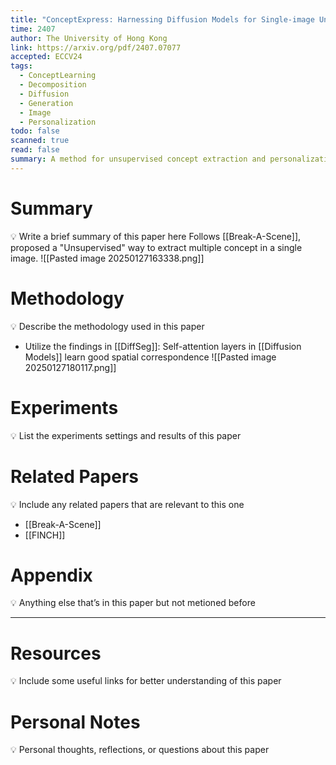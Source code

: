 ```yaml
---
title: "ConceptExpress: Harnessing Diffusion Models for Single-image Unsupervised Concept Extraction"
time: 2407
author: The University of Hong Kong
link: https://arxiv.org/pdf/2407.07077
accepted: ECCV24
tags:
  - ConceptLearning
  - Decomposition
  - Diffusion
  - Generation
  - Image
  - Personalization
todo: false
scanned: true
read: false
summary: A method for unsupervised concept extraction and personalization.
---
```

# Summary
💡 Write a brief summary of this paper here
Follows [[Break-A-Scene]], proposed a "Unsupervised" way to extract multiple concept in a single image.
![[Pasted image 20250127163338.png]]
# Methodology
💡 Describe the methodology used in this paper
- Utilize the findings in [[DiffSeg]]: Self-attention layers in [[Diffusion Models]] learn good spatial correspondence
![[Pasted image 20250127180117.png]]
# Experiments
💡 List the experiments settings and results of this paper

# Related Papers
💡 Include any related papers that are relevant to this one
- [[Break-A-Scene]]
- [[FINCH]]
# Appendix
💡 Anything else that’s in this paper but not metioned before

---
# Resources
💡 Include some useful links for better understanding of this paper

# Personal Notes
💡 Personal thoughts, reflections, or questions about this paper